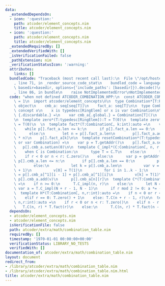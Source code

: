 ```yaml
---
data:
  _extendedDependsOn:
  - icon: ':question:'
    path: atcoder/element_concepts.nim
    title: atcoder/element_concepts.nim
  - icon: ':question:'
    path: atcoder/element_concepts.nim
    title: atcoder/element_concepts.nim
  _extendedRequiredBy: []
  _extendedVerifiedWith: []
  _isVerificationFailed: false
  _pathExtension: nim
  _verificationStatusIcon: ':warning:'
  attributes:
    links: []
  bundledCode: "Traceback (most recent call last):\n  File \"/opt/hostedtoolcache/Python/3.9.6/x64/lib/python3.9/site-packages/onlinejudge_verify/documentation/build.py\"\
    , line 71, in _render_source_code_stat\n    bundled_code = language.bundle(stat.path,\
    \ basedir=basedir, options={'include_paths': [basedir]}).decode()\n  File \"/opt/hostedtoolcache/Python/3.9.6/x64/lib/python3.9/site-packages/onlinejudge_verify/languages/nim.py\"\
    , line 86, in bundle\n    raise NotImplementedError\nNotImplementedError\n"
  code: "when not defined ATCODER_COMBINATION_HPP:\n  const ATCODER_COMBINATION_HPP*\
    \ = 1\n  import atcoder/element_concepts\n\n  type Combination*[T:RingElem] =\
    \ object\n    cmb_a: seq[seq[T]]\n    fact_a: seq[T]\n\n  type CombinationC* =\
    \ concept x\n    x is typedesc[RingElem] or x is var Combination\n\n  proc getAddr(T:typedesc[RingElem]):auto\
    \ {.discardable.} =\n    var cmb_a{.global.} = Combination[T]()\n    return cmb_a.addr\n\
    \n  template zero*(T:typedesc[RingElem]):T = T(0)\n  template zero*[T:RingElem](cmb:Combination[T]):T\
    \ = T(0)\n  \n  template fact*(T:CombinationC, k:int):auto =\n    var p = T.getAddr\n\
    \    while p[].fact_a.len <= k:\n      if p[].fact_a.len == 0:\n        p[].fact_a.add(T(1))\n\
    \      else:\n        let n = p[].fact_a.len\n        p[].fact_a.add(p[].fact_a[^1]\
    \ * n)\n    p[].fact_a[k]\n\n  template resetCombination*(T:typedesc[RingElem]\
    \ or var Combination) =\n    var p = T.getAddr()\n    p[].fact_a.setLen(0)\n \
    \   p[].cmb_a.setLen(0)\n\n  template C_impl*(C:CombinationC, n, r:int):auto =\n\
    \    when C is Combination:\n      type T = C.T\n    else:\n      type T = C\n\
    \    if r < 0 or n < r: C.zero()\n    else:\n      var p = getAddr(C)\n      while\
    \ p[].cmb_a.len <= n:\n        if p[].cmb_a.len == 0:\n          p[].cmb_a.add(@[T(1)])\n\
    \        else:\n          let k = p[].cmb_a.len\n          var v = newSeq[T](k\
    \ + 1)\n          v[0] = T(1)\n          for i in 1..k - 1:\n            v[i]\
    \ = p[].cmb_a[^1][i - 1] + p[].cmb_a[^1][i]\n          v[k] = T(1)\n         \
    \ p[].cmb_a.add(v)\n      p[].cmb_a[n][r]\n  template C*(T:CombinationC, n,r:int):auto\
    \ =\n    if n >= 0:\n      T.C_impl(n, r)\n    else:\n      let N = -n\n     \
    \ var a = T.C_impl(N + r - 1, N - 1)\n      if r mod 2 != 0: a *= -1\n      a\n\
    \  template H*(T:CombinationC, n,r:int):auto =\n    if n < 0 or r < 0: T.zero()\n\
    \    elif r == 0: T.zero() + 1\n    else: T.C(n + r - 1, r)\n\n  template P*(T:CombinationC,\
    \ n,r:int):auto =\n    if r < 0 or n < r: T.zero()\n    elif n - r >= r:\n   \
    \   T.C(n, r) * T.fact(r)\n    else:\n      T.C(n, r) * T.fact(n - r)\n"
  dependsOn:
  - atcoder/element_concepts.nim
  - atcoder/element_concepts.nim
  isVerificationFile: false
  path: atcoder/extra/math/combination_table.nim
  requiredBy: []
  timestamp: '1970-01-01 00:00:00+00:00'
  verificationStatus: LIBRARY_NO_TESTS
  verifiedWith: []
documentation_of: atcoder/extra/math/combination_table.nim
layout: document
redirect_from:
- /library/atcoder/extra/math/combination_table.nim
- /library/atcoder/extra/math/combination_table.nim.html
title: atcoder/extra/math/combination_table.nim
---
```


